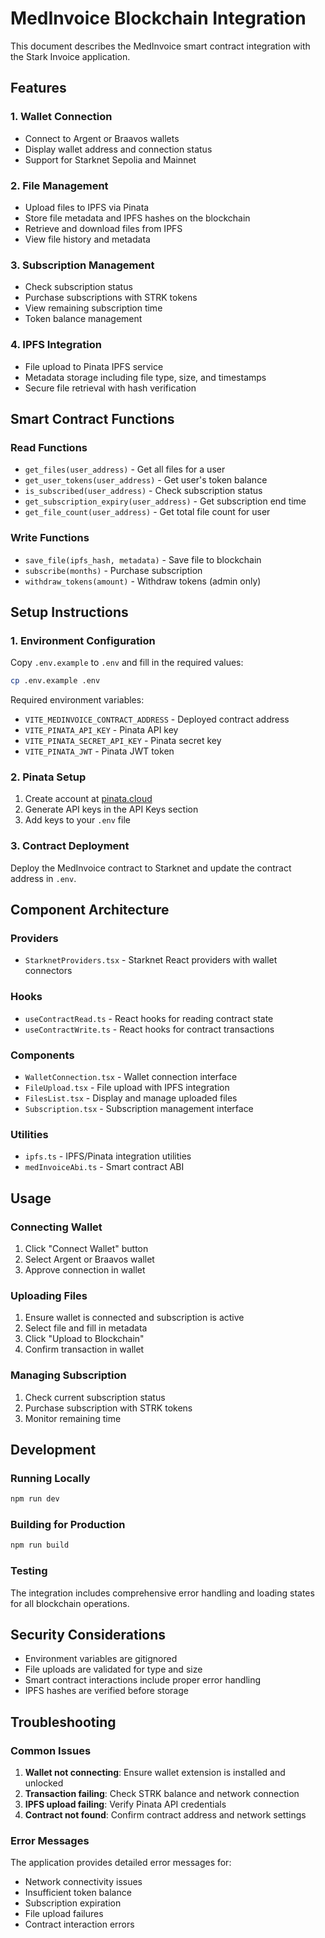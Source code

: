 # MedInvoice Blockchain Integration

This document describes the MedInvoice smart contract integration with the Stark Invoice application.

## Features

### 1. Wallet Connection

- Connect to Argent or Braavos wallets
- Display wallet address and connection status
- Support for Starknet Sepolia and Mainnet

### 2. File Management

- Upload files to IPFS via Pinata
- Store file metadata and IPFS hashes on the blockchain
- Retrieve and download files from IPFS
- View file history and metadata

### 3. Subscription Management

- Check subscription status
- Purchase subscriptions with STRK tokens
- View remaining subscription time
- Token balance management

### 4. IPFS Integration

- File upload to Pinata IPFS service
- Metadata storage including file type, size, and timestamps
- Secure file retrieval with hash verification

## Smart Contract Functions

### Read Functions

- `get_files(user_address)` - Get all files for a user
- `get_user_tokens(user_address)` - Get user's token balance
- `is_subscribed(user_address)` - Check subscription status
- `get_subscription_expiry(user_address)` - Get subscription end time
- `get_file_count(user_address)` - Get total file count for user

### Write Functions

- `save_file(ipfs_hash, metadata)` - Save file to blockchain
- `subscribe(months)` - Purchase subscription
- `withdraw_tokens(amount)` - Withdraw tokens (admin only)

## Setup Instructions

### 1. Environment Configuration

Copy `.env.example` to `.env` and fill in the required values:

```bash
cp .env.example .env
```

Required environment variables:

- `VITE_MEDINVOICE_CONTRACT_ADDRESS` - Deployed contract address
- `VITE_PINATA_API_KEY` - Pinata API key
- `VITE_PINATA_SECRET_API_KEY` - Pinata secret key
- `VITE_PINATA_JWT` - Pinata JWT token

### 2. Pinata Setup

1. Create account at [pinata.cloud](https://pinata.cloud)
2. Generate API keys in the API Keys section
3. Add keys to your `.env` file

### 3. Contract Deployment

Deploy the MedInvoice contract to Starknet and update the contract address in `.env`.

## Component Architecture

### Providers

- `StarknetProviders.tsx` - Starknet React providers with wallet connectors

### Hooks

- `useContractRead.ts` - React hooks for reading contract state
- `useContractWrite.ts` - React hooks for contract transactions

### Components

- `WalletConnection.tsx` - Wallet connection interface
- `FileUpload.tsx` - File upload with IPFS integration
- `FilesList.tsx` - Display and manage uploaded files
- `Subscription.tsx` - Subscription management interface

### Utilities

- `ipfs.ts` - IPFS/Pinata integration utilities
- `medInvoiceAbi.ts` - Smart contract ABI

## Usage

### Connecting Wallet

1. Click "Connect Wallet" button
2. Select Argent or Braavos wallet
3. Approve connection in wallet

### Uploading Files

1. Ensure wallet is connected and subscription is active
2. Select file and fill in metadata
3. Click "Upload to Blockchain"
4. Confirm transaction in wallet

### Managing Subscription

1. Check current subscription status
2. Purchase subscription with STRK tokens
3. Monitor remaining time

## Development

### Running Locally

```bash
npm run dev
```

### Building for Production

```bash
npm run build
```

### Testing

The integration includes comprehensive error handling and loading states for all blockchain operations.

## Security Considerations

- Environment variables are gitignored
- File uploads are validated for type and size
- Smart contract interactions include proper error handling
- IPFS hashes are verified before storage

## Troubleshooting

### Common Issues

1. **Wallet not connecting**: Ensure wallet extension is installed and unlocked
2. **Transaction failing**: Check STRK balance and network connection
3. **IPFS upload failing**: Verify Pinata API credentials
4. **Contract not found**: Confirm contract address and network settings

### Error Messages

The application provides detailed error messages for:

- Network connectivity issues
- Insufficient token balance
- Subscription expiration
- File upload failures
- Contract interaction errors
